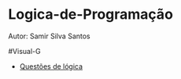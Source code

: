 # Logica-de-Programação

Autor: Samir Silva Santos

#Visual-G

* [Questões de lógica](https://github.com/Samirsilva/Logica-de-Programacao/blob/master/Visual%20G/Estrutura_sequencial.vg)
